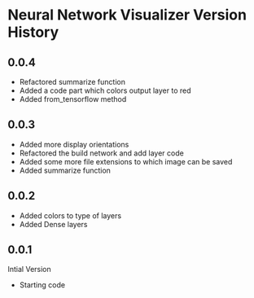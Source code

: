 # Neural Network Visualizer Version History

## 0.0.4

* Refactored summarize function
* Added a code part which colors output layer to red
* Added from_tensorflow method

## 0.0.3

* Added more display orientations
* Refactored the build network and add layer code
* Added some more file extensions to which image can be saved
* Added summarize function

## 0.0.2

* Added colors to type of layers
* Added Dense layers

## 0.0.1

Intial Version

* Starting code